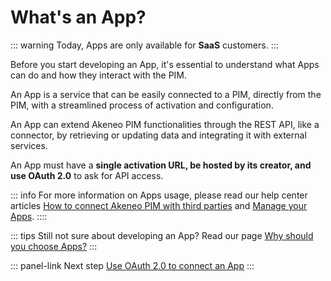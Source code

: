 # What's an App?

::: warning
Today, Apps are only available for **SaaS** customers.
:::

Before you start developing an App, it's essential to understand what Apps can do and how they interact with the PIM.

An App is a service that can be easily connected to a PIM, directly from the PIM, 
with a streamlined process of activation and configuration.

An App can extend Akeneo PIM functionalities through the REST API, like a connector, 
by retrieving or updating data and integrating it with external services.

An App must have a **single activation URL, be hosted by its creator, and use OAuth 2.0** to ask for API access.

::: info
For more information on Apps usage, please read our help center articles
[How to connect Akeneo PIM with third parties](https://help.akeneo.com/pim/serenity/articles/how-to-connect-my-pim-with-apps.html)
and [Manage your Apps](https://help.akeneo.com/pim/serenity/articles/manage-your-apps.html).
::::

::: tips
Still not sure about developing an App? Read our page [Why should you choose Apps?](/apps/why-apps-over-connectors.html)
:::

::: panel-link Next step [Use OAuth 2.0 to connect an App](/apps/using-oauth2.html)
:::